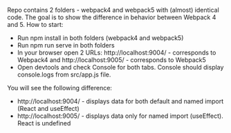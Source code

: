 Repo contains 2 folders - webpack4 and webpack5 with (almost) identical code. The goal is to show the difference in behavior between Webpack 4 and 5.
How to start:
- Run npm install in both folders (webpack4 and webpack5)
- Run npm run serve in both folders
- In your browser open 2 URLs: http://localhost:9004/ - corresponds to Webpack4 and http://localhost:9005/ - corresponds to Webpack5
- Open devtools and check Console for both tabs. Console should display console.logs from src/app.js file.

You will see the following difference:
- http://localhost:9004/ - displays data for both default and named import (React and useEffect)
- http://localhost:9005/ - displays data only for named import (useEffect). React is undefined
